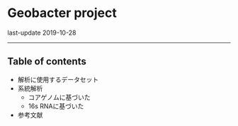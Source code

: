 # Geobacter project

last-update 2019-10-28

-------------------------------------------------
## Table of contents

- 解析に使用するデータセット
- 系統解析
  - コアゲノムに基づいた
  - 16s RNAに基づいた
- 参考文献
